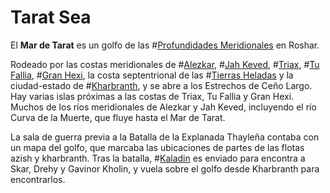 # Tarat Sea

El **Mar de Tarat** es un golfo de las #[Profundidades Meridionales](locations/southern-depths) en Roshar.

Rodeado por las costas meridionales de #[Alezkar](locations/alethkar), #[Jah Keved](locations/jah-keved), #[Triax](locations/triax), #[Tu Fallia](locations/tu-fallia), #[Gran Hexi](locations/greater-hexi), la costa septentrional de las #[Tierras Heladas](locations/frostlands) y la ciudad-estado de #[Kharbranth](locations/kharbranth), y se abre a los Estrechos de Ceño Largo. Hay varias islas próximas a las costas de Triax, Tu Fallia y Gran Hexi. Muchos de los ríos meridionales de Alezkar y Jah Keved, incluyendo el río Curva de la Muerte, que fluye hasta el Mar de Tarat. 

La sala de guerra previa a la Batalla de la Explanada Thayleña contaba con un mapa del golfo, que marcaba las ubicaciones de partes de las flotas azish y kharbranth. Tras la batalla, #[Kaladin](characters/kaladin) es enviado para encontra a Skar, Drehy y Gavinor Kholin, y vuela sobre el golfo desde Kharbranth para encontrarlos. 
